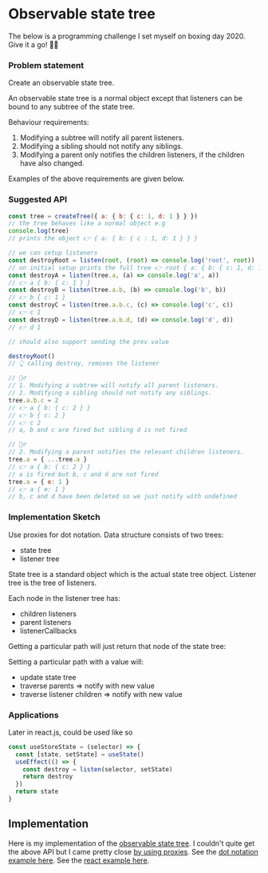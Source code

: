 # Observable state tree

The below is a programming challenge I set myself on boxing day 2020. Give it a go! 🎄🎅

### Problem statement

Create an observable state tree.

An observable state tree is a normal object except that listeners can
be bound to any subtree of the state tree.

Behaviour requirements:

1. Modifying a subtree will notify all parent listeners.
2. Modifying a sibling should not notify any siblings.
3. Modifying a parent only notifies the children listeners, if the children have also changed.

Examples of the above requirements are given below.

### Suggested API

```js
const tree = createTree({ a: { b: { c: 1, d: 1 } } })
// the tree behaves like a normal object e.g
console.log(tree)
// prints the object 👉 { a: { b: { c : 1, d: 1 } } }

// we can setup listeners
const destroyRoot = listen(root, (root) => console.log('root', root))
// on initial setup prints the full tree 👉 root { a: { b: { c: 1, d: 1 } } }
const destroyA = listen(tree.a, (a) => console.log('a', a))
// 👉 a { b: { c: 1 } }
const destroyB = listen(tree.a.b, (b) => console.log('b', b))
// 👉 b { c: 1 }
const destroyC = listen(tree.a.b.c, (c) => console.log('c', c))
// 👉 c 1
const destroyD = listen(tree.a.b.d, (d) => console.log('d', d))
// 👉 d 1

// should also support sending the prev value

destroyRoot()
// 👆 calling destroy, removes the listener

// 🙋‍♂️
// 1. Modifying a subtree will notify all parent listeners.
// 2. Modifying a sibling should not notify any siblings.
tree.a.b.c = 2
// 👉 a { b: { c: 2 } }
// 👉 b { c: 2 }
// 👉 c 2
// a, b and c are fired but sibling d is not fired

// 🙋‍♂️
// 2. Modifying a parent notifies the relevant children listeners.
tree.a = { ...tree.a }
// 👉 a { b: { c: 2 } }
// a is fired but b, c and d are not fired
tree.a = { e: 1 }
// 👉 a { e: 1 }
// b, c and d have been deleted so we just notify with undefined
```

### Implementation Sketch

Use proxies for dot notation.
Data structure consists of two trees:

- state tree
- listener tree

State tree is a standard object which is the actual state tree object.
Listener tree is the tree of listeners.

Each node in the listener tree has:

- children listeners
- parent listeners
- listenerCallbacks

Getting a particular path will just return that node of the state tree:

Setting a particular path with a value will:

- update state tree
- traverse parents => notify with new value
- traverse listener children => notify with new value

### Applications

Later in react.js, could be used like so

```js
const useStoreState = (selector) => {
  const [state, setState] = useState()
  useEffect(() => {
    const destroy = listen(selector, setState)
    return destroy
  })
  return state
}
```

## Implementation

Here is my implementation of the [observable state tree](https://github.com/mfbx9da4/observable-state-tree/blob/main/observableStateTree/observableStateTree.ts#L13). I couldn't quite get the above API but I came pretty close [by using proxies](https://github.com/mfbx9da4/observable-state-tree/blob/main/observableStateTree/dotNotationProxy.ts). See the [dot notation example here](https://github.com/mfbx9da4/observable-state-tree/blob/main/pages/dotNotationExample.tsx). See the [react example here](https://github.com/mfbx9da4/observable-state-tree/blob/main/pages/reactExample.tsx).
